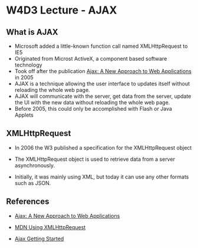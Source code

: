 # W4D3 Lecture - AJAX

## What is AJAX

- Microsoft added a little-known function call named XMLHttpRequest to IE5
- Originated from Microst ActiveX, a component based software technology
- Took off after the publication [Ajax: A New Approach to Web Applications](https://www.semanticscholar.org/paper/Ajax%3A-A-new-approach-to-web-applications-Garrett/c440ae765ff19ddd3deda24a92ac39cef9570f1e) in 2005
- AJAX is a technique allowing the user interface to updates itself without reloading the whole web page.
- AJAX will communicate with the server, get data from the server, update the UI with the new data without reloading the whole web page.
- Before 2005, this could only be accomplished with Flash or Java Applets

## XMLHttpRequest

- In 2006 the W3 published a specification for the XMLHttpRequest object

- The XMLHttpRequest object is used to retrieve data from a server asynchronously.

- Initially, it was mainly using XML, but today it can use any other formats such as JSON.

## References

- [Ajax: A New Approach to Web Applications](https://www.semanticscholar.org/paper/Ajax%3A-A-new-approach-to-web-applications-Garrett/c440ae765ff19ddd3deda24a92ac39cef9570f1e)

- [MDN Using XMLHttpRequest](https://developer.mozilla.org/en-US/docs/Web/API/XMLHttpRequest/Using_XMLHttpRequest)

- [Ajax Getting Started](https://developer.mozilla.org/en-US/docs/Web/Guide/AJAX/Getting_Started)
